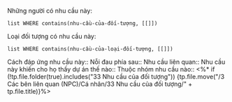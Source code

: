 Những người có nhu cầu này:
```dataview
list WHERE contains(nhu-cầu-của-đối-tượng, [[]])
```

Loại đối tượng có nhu cầu này:
```dataview
list WHERE contains(nhu-cầu-của-loại-đối-tượng, [[]])
```

Cách đáp ứng nhu cầu này::
Nỗi đau phía sau:: 
Nhu cầu liên quan:: 
Nhu cầu này khiến cho họ thấy dự án thế nào:: 
Thuộc nhóm nhu cầu nào::
<%* if (!tp.file.folder(true).includes("33 Nhu cầu của đối tượng")) {tp.file.move("/3 Các bên liên quan (NPC)/Cá nhân/33 Nhu cầu của đối tượng/" + tp.file.title)}%>